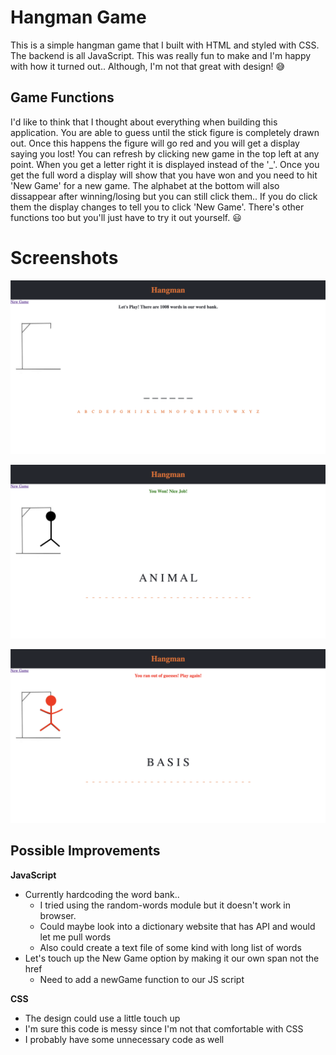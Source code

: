 # Hangman Game
This is a simple hangman game that I built with HTML and styled with CSS. The backend is all JavaScript. This was really fun to make and I'm happy with how it turned out.. Although, I'm not that great with design! 😅

## Game Functions
I'd like to think that I thought about everything when building this application. You are able to guess until the stick figure is completely drawn out. Once this happens the figure will go red and you will get a display saying you lost! You can refresh by clicking new game in the top left at any point. When you get a letter right it is displayed instead of the '_'. Once you get the full word a display will show that you have won and you need to hit 'New Game' for a new game. The alphabet at the bottom will also dissappear after winning/losing but you can still click them.. If you do click them the display changes to tell you to click 'New Game'. There's other functions too but you'll just have to try it out yourself. 😃


# Screenshots

![Alt text](/images/starting-screen.jpg?raw=true "Starting Screen")

![Alt text](/images/winning-screen.jpg?raw=true "Winning Screen")

![Alt text](/images/losing-screen.jpg?raw=true "Losing Screen")


## Possible Improvements
**JavaScript**
* Currently hardcoding the word bank..
     * I tried using the random-words module but it doesn't work in browser.
     * Could maybe look into a dictionary website that has API and would let me pull words
     * Also could create a text file of some kind with long list of words
* Let's touch up the New Game option by making it our own span not the href
     * Need to add a newGame function to our JS script

**CSS**
* The design could use a little touch up
* I'm sure this code is messy since I'm not that comfortable with CSS
* I probably have some unnecessary code as well

